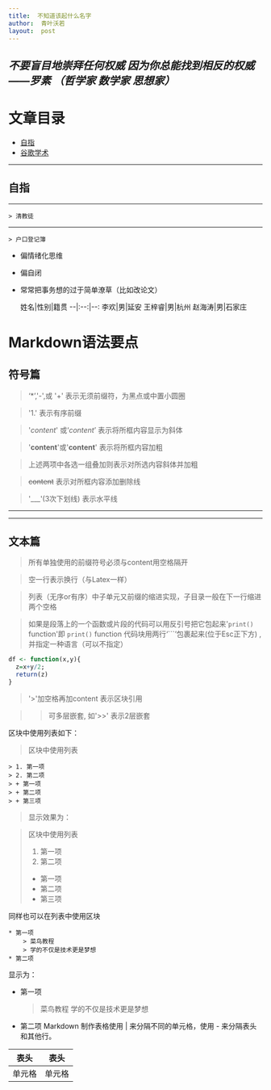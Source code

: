 ```yaml
---
title:  不知道该起什么名字
author:  青叶沃若
layout:  post
---
```

***不要盲目地崇拜任何权威
因为你总能找到相反的权威
——罗素 （哲学家 数学家 思想家）***
---
# **文章目录**
* [自指](https://program-think.blogspot.com/2019/05/weekly-share-129.html)
* [谷歌学术](https://scholar.google.com/)
---
## **自指**
---

    > 清教徒
---
    > 户口登记簿

- 偏情绪化思维
+ 偏自闭
* 常常把事务想的过于简单潦草（比如改论文）

  姓名|性别|籍贯
--|:--:|--:
李欢|男|延安
王梓睿|男|杭州
赵海涛|男|石家庄

# Markdown语法要点
## 符号篇
  > ‘*’,'-',或 '+' 表示无须前缀符，为黑点或中置小圆圈

  >  '1.'  表示有序前缀  

  >  '*content*' 或‘_content_’  表示将所框内容显示为斜体 

  >  '**content**'或'__content__'  表示将所框内容加粗 

  >  上述两项中各选一组叠加则表示对所选内容斜体并加粗

  >  ~~content~~ 表示对所框内容添加删除线 

  >  '___'(3次下划线)  表示水平线  
___
___

## 文本篇
  >  所有单独使用的前缀符号必须与content用空格隔开 

  >  空一行表示换行（与Latex一样） 

  >  列表（无序or有序）中子单元又前缀的缩进实现，子目录一般在下一行缩进两个空格  

  
  >  如果是段落上的一个函数或片段的代码可以用反引号把它包起来'`print()` function'即 `print()` function
  >  代码块用两行‘```’包裹起来(位于Esc正下方) ,并指定一种语言（可以不指定）

```r
df <- function(x,y){
  z=x+y/2;
  return(z)
}

```

  > '>'加空格再加content 表示区块引用
  
  >>可多层嵌套, 如'>>' 表示2层嵌套
  
区块中使用列表如下：

> 区块中使用列表
```
> 1. 第一项
> 2. 第二项
> + 第一项
> + 第二项
> + 第三项
```
>显示效果为：

> 区块中使用列表
> 1. 第一项
> 2. 第二项
> + 第一项
> + 第二项
> + 第三项

同样也可以在列表中使用区块

```
* 第一项
    > 菜鸟教程
    > 学的不仅是技术更是梦想
* 第二项
```
显示为：

* 第一项
    > 菜鸟教程
    > 学的不仅是技术更是梦想
* 第二项
Markdown 制作表格使用 | 来分隔不同的单元格，使用 - 来分隔表头和其他行。

|表头|表头|
|---|---|
|单元格|单元格|





















































